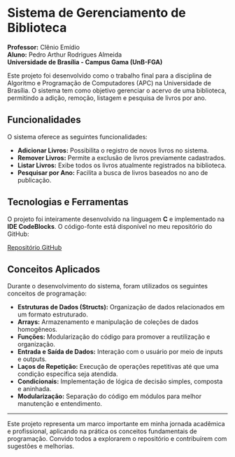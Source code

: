# Sistema de Gerenciamento de Biblioteca

**Professor:** Clênio Emídio  
**Aluno:** Pedro Arthur Rodrigues Almeida  
**Universidade de Brasília - Campus Gama (UnB-FGA)**

Este projeto foi desenvolvido como o trabalho final para a disciplina de Algoritmo e Programação de Computadores (APC) na Universidade de Brasília. O sistema tem como objetivo gerenciar o acervo de uma biblioteca, permitindo a adição, remoção, listagem e pesquisa de livros por ano.

## Funcionalidades

O sistema oferece as seguintes funcionalidades:

- **Adicionar Livros:** Possibilita o registro de novos livros no sistema.
- **Remover Livros:** Permite a exclusão de livros previamente cadastrados.
- **Listar Livros:** Exibe todos os livros atualmente registrados na biblioteca.
- **Pesquisar por Ano:** Facilita a busca de livros baseados no ano de publicação.

## Tecnologias e Ferramentas

O projeto foi inteiramente desenvolvido na linguagem **C** e implementado na **IDE CodeBlocks**. O código-fonte está disponível no meu repositório do GitHub:

[Repositório GitHub](https://github.com/PArthur006/Sistema-de-Gerenciamento-de-Livros/blob/main/github.com/PArthur006)

## Conceitos Aplicados

Durante o desenvolvimento do sistema, foram utilizados os seguintes conceitos de programação:

- **Estruturas de Dados (Structs):** Organização de dados relacionados em um formato estruturado.
- **Arrays:** Armazenamento e manipulação de coleções de dados homogêneos.
- **Funções:** Modularização do código para promover a reutilização e organização.
- **Entrada e Saída de Dados:** Interação com o usuário por meio de inputs e outputs.
- **Laços de Repetição:** Execução de operações repetitivas até que uma condição específica seja atendida.
- **Condicionais:** Implementação de lógica de decisão simples, composta e aninhada.
- **Modularização:** Separação do código em módulos para melhor manutenção e entendimento.

---

Este projeto representa um marco importante em minha jornada acadêmica e profissional, aplicando na prática os conceitos fundamentais de programação. Convido todos a explorarem o repositório e contribuírem com sugestões e melhorias.
